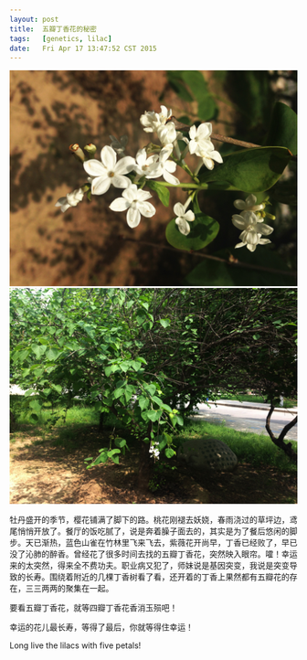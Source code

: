```yaml
---
layout:	post
title:	五瓣丁香花的秘密
tags:	[genetics, lilac]
date:   Fri Apr 17 13:47:52 CST 2015
---
```


![lilac-1][1]
![lilac-2][2]

牡丹盛开的季节，樱花铺满了脚下的路。桃花刚褪去妖娆，春雨浇过的草坪边，鸢尾悄悄开放了。餐厅的饭吃腻了，说是奔着臊子面去的，其实是为了餐后悠闲的脚步。天已渐热，蓝色山雀在竹林里飞来飞去，紫薇花开尚早，丁香已经败了，早已没了沁肺的醉香。曾经花了很多时间去找的五瓣丁香花，突然映入眼帘。嚯！幸运来的太突然，得来全不费功夫。职业病又犯了，师妹说是基因突变，我说是突变导致的长寿。围绕着附近的几棵丁香树看了看，还开着的丁香上果然都有五瓣花的存在，三三两两的聚集在一起。

要看五瓣丁香花，就等四瓣丁香花香消玉殒吧！

幸运的花儿最长寿，等得了最后，你就等得住幸运！

Long live the lilacs with five petals!

[1]: /data/img/lilac-1.jpg
[2]: /data/img/lilac-2.jpg
